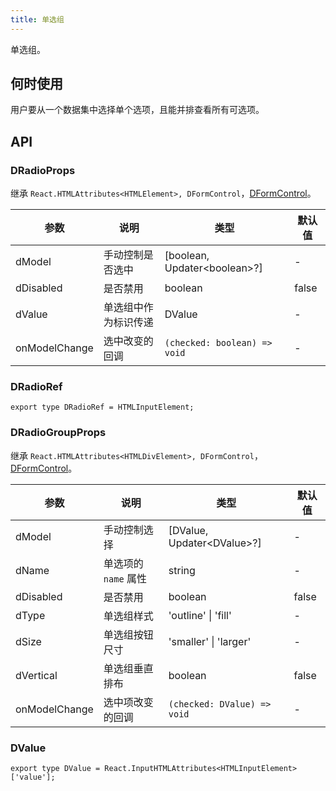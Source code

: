 ```yaml
---
title: 单选组
---
```


单选组。

## 何时使用

用户要从一个数据集中选择单个选项，且能并排查看所有可选项。

## API

### DRadioProps

继承 `React.HTMLAttributes<HTMLElement>, DFormControl`，[DFormControl](/components/Form#DFormControl)。

<!-- prettier-ignore-start -->
| 参数 | 说明 | 类型 | 默认值 | 
| --- | --- | --- | --- | 
| dModel | 手动控制是否选中 | [boolean, Updater\<boolean\>?] | - |
| dDisabled | 是否禁用 | boolean | false |
| dValue | 单选组中作为标识传递 | DValue  | - |
| onModelChange | 选中改变的回调 | `(checked: boolean) => void` | - |
<!-- prettier-ignore-end -->

### DRadioRef

```tsx
export type DRadioRef = HTMLInputElement;
```

### DRadioGroupProps

继承 `React.HTMLAttributes<HTMLDivElement>, DFormControl`，[DFormControl](/components/Form#DFormControl)。

<!-- prettier-ignore-start -->
| 参数 | 说明 | 类型 | 默认值 | 
| --- | --- | --- | --- | 
| dModel | 手动控制选择 | [DValue, Updater\<DValue\>?] | - |
| dName | 单选项的 `name` 属性 | string | - |
| dDisabled | 是否禁用 | boolean | false |
| dType | 单选组样式 | 'outline' \| 'fill' | - |
| dSize | 单选组按钮尺寸 | 'smaller' \| 'larger' | - |
| dVertical | 单选组垂直排布 | boolean | false |
| onModelChange | 选中项改变的回调 | `(checked: DValue) => void` | - |
<!-- prettier-ignore-end -->

### DValue

```tsx
export type DValue = React.InputHTMLAttributes<HTMLInputElement>['value'];
```
